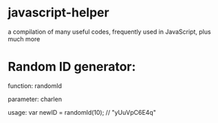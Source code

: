 # javascript-helper
a compilation of many useful codes, frequently used in JavaScript, plus much more

# Random ID generator:
function: randomId

parameter: charlen

usage: var newID = randomId(10); // "yUuVpC6E4q"
